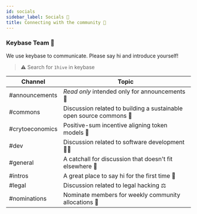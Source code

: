 ```yaml
---
id: socials 
sidebar_label: Socials 📱
title: Connecting with the community 📱
---
```


### Keybase Team 💬

We use keybase to communicate. Please say hi and introduce yourself!

> ⚠️ Search for `1hive` in keybase

| Channel   |     Topic      |
|----------|-------------|
| #announcements |  *Read only* intended only for announcements 📣 |
| #commons | Discussion related to building a sustainable open source commons 🌼 |
| #crytoeconomics | Positive-sum incentive aligning token models 🍯 |
| #dev | Discussion related to software development 👨‍💻 |
| #general | A catchall for discussion that doesn't fit elsewhere 🤙 |
| #intros | A great place to say hi for the first time 👋  |
| #legal | Discussion related to legal hacking ⚖|
| #nominations| Nominate members for weekly community allocations 🙏|
